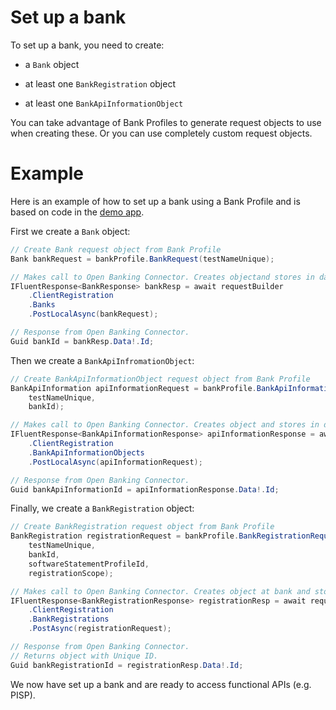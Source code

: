 # Set up a bank

To set up a bank, you need to create:

* a `Bank` object

* at least one `BankRegistration` object

* at least one `BankApiInformationObject`

You can take advantage of Bank Profiles to generate request objects to use when creating these. Or you can use completely custom request objects.

# Example

Here is an example of how to set up a bank using a Bank Profile and is based on code in the [demo app](../../../../src/OpenBanking.ConsoleApp.Connector.CreateDomesticPaymentConsent/BankConfigurationMethods.cs#39).

First we create a `Bank` object:
```csharp
// Create Bank request object from Bank Profile
Bank bankRequest = bankProfile.BankRequest(testNameUnique);

// Makes call to Open Banking Connector. Creates objectand stores in database.
IFluentResponse<BankResponse> bankResp = await requestBuilder
    .ClientRegistration
    .Banks
    .PostLocalAsync(bankRequest);

// Response from Open Banking Connector.
Guid bankId = bankResp.Data!.Id;
```

Then we create a `BankApiInfromationObject`:
```csharp
// Create BankApiInformationObject request object from Bank Profile
BankApiInformation apiInformationRequest = bankProfile.BankApiInformationRequest(
    testNameUnique,
    bankId);

// Makes call to Open Banking Connector. Creates object and stores in database.
IFluentResponse<BankApiInformationResponse> apiInformationResponse = await requestBuilder
    .ClientRegistration
    .BankApiInformationObjects
    .PostLocalAsync(apiInformationRequest);

// Response from Open Banking Connector.
Guid bankApiInformationId = apiInformationResponse.Data!.Id;
```

Finally, we create a `BankRegistration` object:
```csharp
// Create BankRegistration request object from Bank Profile
BankRegistration registrationRequest = bankProfile.BankRegistrationRequest(
    testNameUnique,
    bankId,
    softwareStatementProfileId,
    registrationScope);

// Makes call to Open Banking Connector. Creates object at bank and stores in database.
IFluentResponse<BankRegistrationResponse> registrationResp = await requestBuilder
    .ClientRegistration
    .BankRegistrations
    .PostAsync(registrationRequest);

// Response from Open Banking Connector.
// Returns object with Unique ID.
Guid bankRegistrationId = registrationResp.Data!.Id;
```

We now have set up a bank and are ready to access functional APIs (e.g. PISP).
